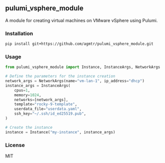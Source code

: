 ## pulumi_vsphere_module

A module for creating virtual machines on VMware vSphere using Pulumi.

### Installation

```bash
pip install git+https://github.com/agmtr/pulumi_vsphere_module.git
```

### Usage

```python
from pulumi_vsphere_module import Instance, InstanceArgs, NetworkArgs

# Define the parameters for the instance creation
network_args = NetworkArgs(name="vm-lan-1", ip_address="dhcp")
instance_args = InstanceArgs(
    cpus=1,
    memory=1024,
    networks=[network_args],
    template="rocky-9-template",
    userdata_file="userdata.yaml",  
    ssh_key="~/.ssh/id_ed25519.pub",
)

# Create the instance
instance = Instance("my-instance", instance_args)
```

### License

MIT
